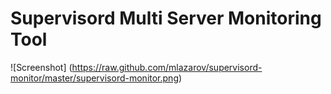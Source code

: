 # Supervisord Multi Server Monitoring Tool

![Screenshot] (https://raw.github.com/mlazarov/supervisord-monitor/master/supervisord-monitor.png)



